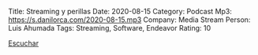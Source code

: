 Title: Streaming y perillas
Date: 2020-08-15
Category: Podcast
Mp3: https://s.danilorca.com/2020-08-15.mp3
Company: Media Stream
Person: Luis Ahumada
Tags: Streaming, Software, Endeavor
Rating: 10

<a href="https://s.danilorca.com/2020-08-15.mp3" type="audio/mpeg">
Escuchar
</a>
